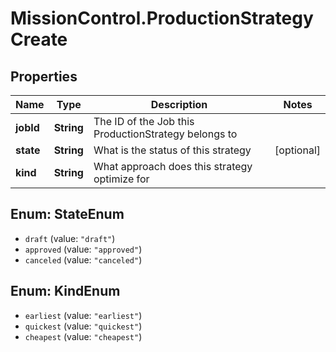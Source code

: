 # MissionControl.ProductionStrategyCreate

## Properties
Name | Type | Description | Notes
------------ | ------------- | ------------- | -------------
**jobId** | **String** | The ID of the Job this ProductionStrategy belongs to | 
**state** | **String** | What is the status of this strategy | [optional] 
**kind** | **String** | What approach does this strategy optimize for | 

<a name="StateEnum"></a>
## Enum: StateEnum

* `draft` (value: `"draft"`)
* `approved` (value: `"approved"`)
* `canceled` (value: `"canceled"`)


<a name="KindEnum"></a>
## Enum: KindEnum

* `earliest` (value: `"earliest"`)
* `quickest` (value: `"quickest"`)
* `cheapest` (value: `"cheapest"`)

